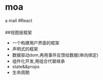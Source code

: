 # moa
a mall
#React
####
##视图层框架
- 一个构建用户界面的框架
- 声明式的框架
- 数据驱动dom,再用事件反馈给数据(单向绑定)
- 组件化开发,用组合代替继承
- state&&props
- 生命周期

